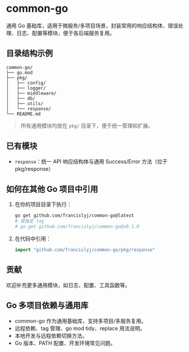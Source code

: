 # common-go

通用 Go 基础库，适用于微服务/多项目场景，封装常用的响应结构体、错误处理、日志、配置等模块，便于各后端服务复用。

## 目录结构示例

```
common-go/
├── go.mod
├── pkg/
│   ├── config/
│   ├── logger/
│   ├── middleware/
│   ├── db/
│   ├── utils/
│   └── response/
└── README.md
```

> 所有通用模块均放在 `pkg/` 目录下，便于统一管理和扩展。

## 已有模块
- `response`：统一 API 响应结构体与通用 Success/Error 方法（位于 pkg/response）

## 如何在其他 Go 项目中引用

1. 在你的项目目录下执行：
   ```sh
   go get github.com/francislyj/common-go@latest
   # 或指定 tag
   # go get github.com/francislyj/common-go@v0.1.0
   ```
2. 在代码中引用：
   ```go
   import "github.com/francislyj/common-go/pkg/response"
   ```

## 贡献
欢迎补充更多通用模块，如日志、配置、工具函数等。

## Go 多项目依赖与通用库

- common-go 作为通用基础库，支持多项目/多服务复用。
- 远程依赖、tag 管理、go mod tidy、replace 用法说明。
- 本地开发与远程依赖切换方法。
- Go 版本、PATH 配置、开发环境常见问题。 